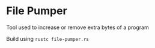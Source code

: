 # File Pumper
Tool used to increase or remove extra bytes of a program


Build using `rustc file-pumper.rs`
